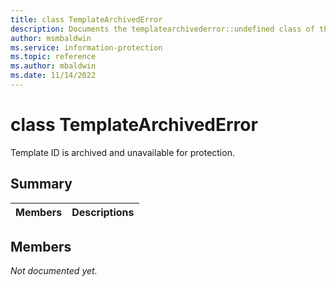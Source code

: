 ```yaml
---
title: class TemplateArchivedError 
description: Documents the templatearchivederror::undefined class of the Microsoft Information Protection (MIP) SDK.
author: msmbaldwin
ms.service: information-protection
ms.topic: reference
ms.author: mbaldwin
ms.date: 11/14/2022
---
```


# class TemplateArchivedError 
Template ID is archived and unavailable for protection.
  
## Summary
 Members                        | Descriptions                                
--------------------------------|---------------------------------------------
  
## Members
_Not documented yet._

